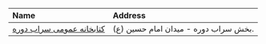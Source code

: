| Name                                                                                       | Address                              |
|:-------------------------------------------------------------------------------------------|:-------------------------------------|
| [كتابخانه عمومی سراب دوره](https://lib.ir/fa/library/406/كتابخانه-عمومی-سراب-دوره/search/) | بخش سراب دوره - میدان امام حسین (ع). |